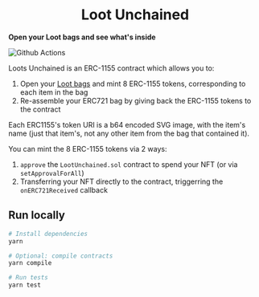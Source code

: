 # <h1 align="center"> Loot Unchained </h1>

**Open your Loot bags and see what's inside**

![Github Actions](https://github.com/gakonst/loot-unchained/workflows/Tests/badge.svg)

Loots Unchained is an ERC-1155 contract which allows you to:
1. Open your [Loot bags](https://www.lootrng.com/) and mint 8 ERC-1155 tokens, corresponding to each item
in the bag
2. Re-assemble your ERC721 bag by giving back the ERC-1155 tokens to the contract

Each ERC1155's token URI is a b64 encoded SVG image, with the item's name (just that item's, not
any other item from the bag that contained it).

You can mint the 8 ERC-1155 tokens via 2 ways:
1. `approve` the `LootUnchained.sol` contract to spend your NFT (or via `setApprovalForAll`)
2. Transferring your NFT directly to the contract, triggerring the `onERC721Received` callback

## Run locally

```bash
# Install dependencies
yarn

# Optional: compile contracts
yarn compile

# Run tests
yarn test
```
